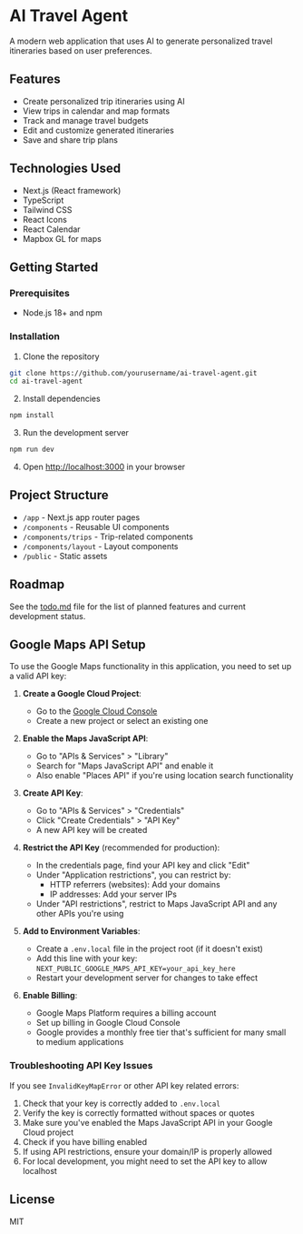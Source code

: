 # AI Travel Agent

A modern web application that uses AI to generate personalized travel itineraries based on user preferences.

## Features

- Create personalized trip itineraries using AI
- View trips in calendar and map formats
- Track and manage travel budgets
- Edit and customize generated itineraries
- Save and share trip plans

## Technologies Used

- Next.js (React framework)
- TypeScript
- Tailwind CSS
- React Icons
- React Calendar
- Mapbox GL for maps

## Getting Started

### Prerequisites

- Node.js 18+ and npm

### Installation

1. Clone the repository
```bash
git clone https://github.com/yourusername/ai-travel-agent.git
cd ai-travel-agent
```

2. Install dependencies
```bash
npm install
```

3. Run the development server
```bash
npm run dev
```

4. Open [http://localhost:3000](http://localhost:3000) in your browser

## Project Structure

- `/app` - Next.js app router pages
- `/components` - Reusable UI components
- `/components/trips` - Trip-related components
- `/components/layout` - Layout components
- `/public` - Static assets

## Roadmap

See the [todo.md](todo.md) file for the list of planned features and current development status.

## Google Maps API Setup

To use the Google Maps functionality in this application, you need to set up a valid API key:

1. **Create a Google Cloud Project**:
   - Go to the [Google Cloud Console](https://console.cloud.google.com/)
   - Create a new project or select an existing one

2. **Enable the Maps JavaScript API**:
   - Go to "APIs & Services" > "Library"
   - Search for "Maps JavaScript API" and enable it
   - Also enable "Places API" if you're using location search functionality

3. **Create API Key**:
   - Go to "APIs & Services" > "Credentials"
   - Click "Create Credentials" > "API Key"
   - A new API key will be created

4. **Restrict the API Key** (recommended for production):
   - In the credentials page, find your API key and click "Edit"
   - Under "Application restrictions", you can restrict by:
     - HTTP referrers (websites): Add your domains
     - IP addresses: Add your server IPs
   - Under "API restrictions", restrict to Maps JavaScript API and any other APIs you're using

5. **Add to Environment Variables**:
   - Create a `.env.local` file in the project root (if it doesn't exist)
   - Add this line with your key: `NEXT_PUBLIC_GOOGLE_MAPS_API_KEY=your_api_key_here`
   - Restart your development server for changes to take effect

6. **Enable Billing**:
   - Google Maps Platform requires a billing account
   - Set up billing in Google Cloud Console
   - Google provides a monthly free tier that's sufficient for many small to medium applications

### Troubleshooting API Key Issues

If you see `InvalidKeyMapError` or other API key related errors:

1. Check that your key is correctly added to `.env.local`
2. Verify the key is correctly formatted without spaces or quotes
3. Make sure you've enabled the Maps JavaScript API in your Google Cloud project
4. Check if you have billing enabled
5. If using API restrictions, ensure your domain/IP is properly allowed
6. For local development, you might need to set the API key to allow localhost

## License

MIT 